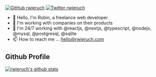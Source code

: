 [![GitHub rwieruch](https://img.shields.io/github/followers/rwieruch?label=follow&style=social)](https://github.com/rwieruch)
[![Twitter rwieruch](https://img.shields.io/badge/follow-%40rwieruch-1DA1F2?logo=twitter&style=social)](https://twitter.com/rwieruch)

- 👋 Hello, I'm Robin, a freelance web developer
- 👀 I'm working with companies on their products
- 🌱 I'm 24/7 working with @reactjs, @nextjs, @typescript, @nodejs, @mysql, @postgresql, @sqlite
- 📫 How to reach me ... hello@rwieruch.com

## Github Profile

[![rwieruch's github stats](https://github-readme-stats.vercel.app/api?username=rwieruch&show_icons=true&theme=transparent&count_private=true&include_all_commits=true)](https://github.com/rwieruch/)
